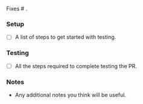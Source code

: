 Fixes # .

### Setup

- [ ] A list of steps to get started with testing.

### Testing

- [ ] All the steps required to complete testing the PR.

### Notes

- Any additional notes you think will be useful.
